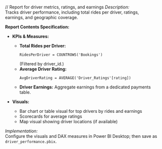 // Report for driver metrics, ratings, and earnings
*Description:*  
Tracks driver performance, including total rides per driver, ratings, earnings, and geographic coverage.

**Report Contents Specification:**

- **KPIs & Measures:**  
  - **Total Rides per Driver:**  
    ```DAX
    RidesPerDriver = COUNTROWS('Bookings')
    ```
    (Filtered by driver_id.)  
  - **Average Driver Rating:**  
    ```DAX
    AvgDriverRating = AVERAGE('Driver_Ratings'[rating])
    ```
  - **Driver Earnings:** Aggregate earnings from a dedicated payments table.
  
- **Visuals:**  
  - Bar chart or table visual for top drivers by rides and earnings  
  - Scorecards for average ratings  
  - Map visual showing driver locations (if available)

*Implementation:*  
Configure the visuals and DAX measures in Power BI Desktop; then save as `driver_performance.pbix`.
